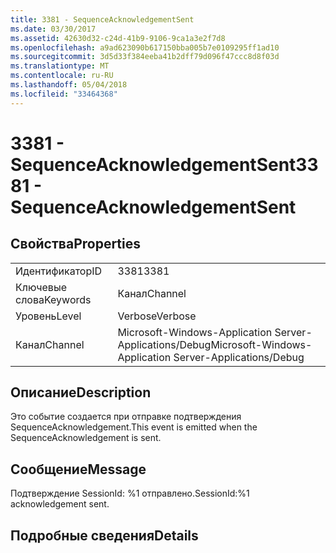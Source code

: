 ```yaml
---
title: 3381 - SequenceAcknowledgementSent
ms.date: 03/30/2017
ms.assetid: 42630d32-c24d-41b9-9106-9ca1a3e2f7d8
ms.openlocfilehash: a9ad623090b617150bba005b7e0109295ff1ad10
ms.sourcegitcommit: 3d5d33f384eeba41b2dff79d096f47ccc8d8f03d
ms.translationtype: MT
ms.contentlocale: ru-RU
ms.lasthandoff: 05/04/2018
ms.locfileid: "33464368"
---
```

# <a name="3381---sequenceacknowledgementsent"></a><span data-ttu-id="f57f8-102">3381 - SequenceAcknowledgementSent</span><span class="sxs-lookup"><span data-stu-id="f57f8-102">3381 - SequenceAcknowledgementSent</span></span>
## <a name="properties"></a><span data-ttu-id="f57f8-103">Свойства</span><span class="sxs-lookup"><span data-stu-id="f57f8-103">Properties</span></span>  
  
|||  
|-|-|  
|<span data-ttu-id="f57f8-104">Идентификатор</span><span class="sxs-lookup"><span data-stu-id="f57f8-104">ID</span></span>|<span data-ttu-id="f57f8-105">3381</span><span class="sxs-lookup"><span data-stu-id="f57f8-105">3381</span></span>|  
|<span data-ttu-id="f57f8-106">Ключевые слова</span><span class="sxs-lookup"><span data-stu-id="f57f8-106">Keywords</span></span>|<span data-ttu-id="f57f8-107">Канал</span><span class="sxs-lookup"><span data-stu-id="f57f8-107">Channel</span></span>|  
|<span data-ttu-id="f57f8-108">Уровень</span><span class="sxs-lookup"><span data-stu-id="f57f8-108">Level</span></span>|<span data-ttu-id="f57f8-109">Verbose</span><span class="sxs-lookup"><span data-stu-id="f57f8-109">Verbose</span></span>|  
|<span data-ttu-id="f57f8-110">Канал</span><span class="sxs-lookup"><span data-stu-id="f57f8-110">Channel</span></span>|<span data-ttu-id="f57f8-111">Microsoft-Windows-Application Server-Applications/Debug</span><span class="sxs-lookup"><span data-stu-id="f57f8-111">Microsoft-Windows-Application Server-Applications/Debug</span></span>|  
  
## <a name="description"></a><span data-ttu-id="f57f8-112">Описание</span><span class="sxs-lookup"><span data-stu-id="f57f8-112">Description</span></span>  
 <span data-ttu-id="f57f8-113">Это событие создается при отправке подтверждения SequenceAcknowledgement.</span><span class="sxs-lookup"><span data-stu-id="f57f8-113">This event is emitted when the SequenceAcknowledgement is sent.</span></span>  
  
## <a name="message"></a><span data-ttu-id="f57f8-114">Сообщение</span><span class="sxs-lookup"><span data-stu-id="f57f8-114">Message</span></span>  
 <span data-ttu-id="f57f8-115">Подтверждение SessionId: %1 отправлено.</span><span class="sxs-lookup"><span data-stu-id="f57f8-115">SessionId:%1 acknowledgement sent.</span></span>  
  
## <a name="details"></a><span data-ttu-id="f57f8-116">Подробные сведения</span><span class="sxs-lookup"><span data-stu-id="f57f8-116">Details</span></span>
